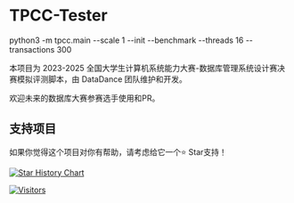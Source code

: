 # TPCC-Tester

python3 -m tpcc.main --scale 1 --init --benchmark --threads 16 --transactions 300

本项目为 2023-2025 全国大学生计算机系统能力大赛-数据库管理系统设计赛决赛模拟评测脚本，由 DataDance 团队维护和开发。

欢迎未来的数据库大赛参赛选手使用和PR。

## 支持项目

如果你觉得这个项目对你有帮助，请考虑给它一个⭐️ Star支持！

[![Star History Chart](https://api.star-history.com/svg?repos=kosthi/TPCC-Tester&type=Date)](https://star-history.com/#kosthi/TPCC-Tester&Date)

[![Visitors](https://api.visitorbadge.io/api/visitors?path=https://github.com/Kosthi/TPCC-Tester&label=visitors&countColor=%23263759)](https://visitorbadge.io/status?path=https://github.com/Kosthi/TPCC-Tester)
